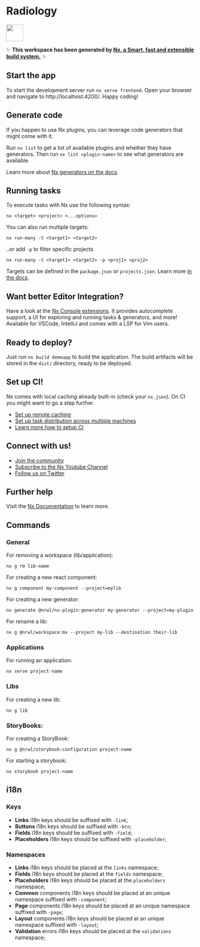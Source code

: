 # Radiology

<a alt="Nx logo" href="https://nx.dev" target="_blank" rel="noreferrer"><img src="https://raw.githubusercontent.com/nrwl/nx/master/images/nx-logo.png" width="45"></a>

✨ **This workspace has been generated by [Nx, a Smart, fast and extensible build system.](https://nx.dev)** ✨

## Start the app

To start the development server run `nx serve frontend`. Open your browser and navigate to http://localhost:4200/. Happy coding!

## Generate code

If you happen to use Nx plugins, you can leverage code generators that might come with it.

Run `nx list` to get a list of available plugins and whether they have generators. Then run `nx list <plugin-name>` to see what generators are available.

Learn more about [Nx generators on the docs](https://nx.dev/plugin-features/use-code-generators).

## Running tasks

To execute tasks with Nx use the following syntax:

```
nx <target> <project> <...options>
```

You can also run multiple targets:

```
nx run-many -t <target1> <target2>
```

..or add `-p` to filter specific projects

```
nx run-many -t <target1> <target2> -p <proj1> <proj2>
```

Targets can be defined in the `package.json` or `projects.json`. Learn more [in the docs](https://nx.dev/core-features/run-tasks).

## Want better Editor Integration?

Have a look at the [Nx Console extensions](https://nx.dev/nx-console). It provides autocomplete support, a UI for exploring and running tasks & generators, and more! Available for VSCode, IntelliJ and comes with a LSP for Vim users.

## Ready to deploy?

Just run `nx build demoapp` to build the application. The build artifacts will be stored in the `dist/` directory, ready to be deployed.

## Set up CI!

Nx comes with local caching already built-in (check your `nx.json`). On CI you might want to go a step further.

- [Set up remote caching](https://nx.dev/core-features/share-your-cache)
- [Set up task distribution across multiple machines](https://nx.dev/core-features/distribute-task-execution)
- [Learn more how to setup CI](https://nx.dev/recipes/ci)

## Connect with us!

- [Join the community](https://nx.dev/community)
- [Subscribe to the Nx Youtube Channel](https://www.youtube.com/@nxdevtools)
- [Follow us on Twitter](https://twitter.com/nxdevtools)

## Further help

Visit the [Nx Documentation](https://nx.dev) to learn more.

## Commands

### General

For removing a workspace (lib/application):

`nx g rm lib-name`

For creating a new react component:

`nx g component my-component --project=mylib`

For creating a new generator:

`nx generate @nrwl/nx-plugin:generator my-generator --project=my-plugin`

For rename a lib:

`nx g @nrwl/workspace:mv --project my-lib --destination their-lib`

### Applications

For running an application:

`nx serve project-name`

### Libs

For creating a new lib:

`nx g lib`

### StoryBooks:

For creating a StoryBook:

`nx g @nrwl/storybook:configuration project-name`

For starting a storybook:

`nx storybook project-name`

## i18n

### Keys

- **Links** i18n keys should be suffixed with `-link`;
- **Buttons** i18n keys should be suffixed with `-btn`;
- **Fields** i18n keys should be suffixed with `-field`;
- **Placeholders** i18n keys should be suffixed with `-placeholder`;

### Namespaces

- **Links** i18n keys should be placed at the `links` namespace;
- **Fields** i18n keys should be placed at the `fields` namespace;
- **Placeholders** i18n keys should be placed at the `placeholders` namespace;
- **Common** components i18n keys should be placed at an unique namespace suffixed with `-component`;
- **Page** components i18n keys should be placed at an unique namespace suffixed with `-page`;
- **Layout** components i18n keys should be placed at an unique namespace suffixed with `-layout`;
- **Validation** errors i18n keys should be placed at the `validations` namespace;
